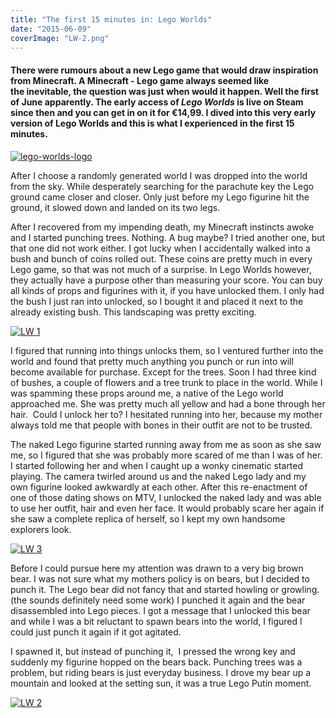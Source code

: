 ```yaml
---
title: "The first 15 minutes in: Lego Worlds"
date: "2015-06-09"
coverImage: "LW-2.png"
---
```


#### There were rumours about a new Lego game that would draw inspiration from Minecraft. A Minecraft - Lego game always seemed like the inevitable, the question was just when would it happen. Well the first of June apparently. The early access of _Lego Worlds_ is live on Steam since then and you can get in on it for €14,99. I dived into this very early version of Lego Worlds and this is what I experienced in the first 15 minutes.

[![lego-worlds-logo](images/lego-worlds-logo-1024x309.png)](http://videogames.lego.com/en-us/lego-worlds/about/features)

After I choose a randomly generated world I was dropped into the world from the sky. While desperately searching for the parachute key the Lego ground came closer and closer. Only just before my Lego figurine hit the ground, it slowed down and landed on its two legs.

After I recovered from my impending death, my Minecraft instincts awoke and I started punching trees. Nothing. A bug maybe? I tried another one, but that one did not work either. I got lucky when I accidentally walked into a bush and bunch of coins rolled out. These coins are pretty much in every Lego game, so that was not much of a surprise. In Lego Worlds however, they actually have a purpose other than measuring your score. You can buy all kinds of props and figurines with it, if you have unlocked them. I only had the bush I just ran into unlocked, so I bought it and placed it next to the already existing bush. This landscaping was pretty exciting.

[![LW 1](images/LW-1.png)](http://www.legenddiaries.com/wp-content/uploads/2015/06/LW-1.png)

I figured that running into things unlocks them, so I ventured further into the world and found that pretty much anything you punch or run into will become available for purchase. Except for the trees. Soon I had three kind of bushes, a couple of flowers and a tree trunk to place in the world. While I was spamming these props around me, a native of the Lego world approached me. She was pretty much all yellow and had a bone through her hair.  Could I unlock her to? I hesitated running into her, because my mother always told me that people with bones in their outfit are not to be trusted.

The naked Lego figurine started running away from me as soon as she saw me, so I figured that she was probably more scared of me than I was of her. I started following her and when I caught up a wonky cinematic started playing. The camera twirled around us and the naked Lego lady and my own figurine looked awkwardly at each other. After this re-enactment of one of those dating shows on MTV, I unlocked the naked lady and was able to use her outfit, hair and even her face. It would probably scare her again if she saw a complete replica of herself, so I kept my own handsome explorers look.

[![LW 3](images/LW-3.png)](http://www.legenddiaries.com/wp-content/uploads/2015/06/LW-3.png)

Before I could pursue here my attention was drawn to a very big brown bear. I was not sure what my mothers policy is on bears, but I decided to punch it. The Lego bear did not fancy that and started howling or growling. (the sounds definitely need some work) I punched it again and the bear disassembled into Lego pieces. I got a message that I unlocked this bear and while I was a bit reluctant to spawn bears into the world, I figured I could just punch it again if it got agitated.

I spawned it, but instead of punching it,  I pressed the wrong key and suddenly my figurine hopped on the bears back. Punching trees was a problem, but riding bears is just everyday business. I drove my bear up a mountain and looked at the setting sun, it was a true Lego Putin moment.

[![LW 2](images/LW-2.png)](http://www.legenddiaries.com/wp-content/uploads/2015/06/LW-2.png)
